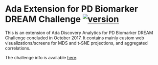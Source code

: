 # Ada Extension for PD Biomarker DREAM Challenge [![version](https://img.shields.io/badge/version-0.0.6-green.svg)](https://ada-discovery.org)

This is an extension of Ada Discovery Analytics for PD Biomarker DREAM Challenge concluded in October 2017. It contains mainly custom web visualizations/screens for MDS and t-SNE projections, and aggregated correlations.

The challenge info is available [here](https://www.synapse.org/#!Synapse:syn8717496/wiki/422884).